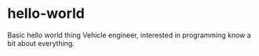 # hello-world
Basic hello world thing
Vehicle engineer, interested in programming know a bit about everything.
